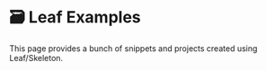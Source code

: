 # 🗃 Leaf Examples

This page provides a bunch of snippets and projects created using Leaf/Skeleton.
